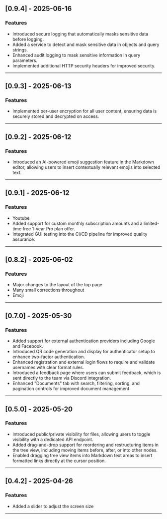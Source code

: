 ## [0.9.4] - 2025-06-16

### Features
- Introduced secure logging that automatically masks sensitive data before logging.
- Added a service to detect and mask sensitive data in objects and query strings.
- Enhanced audit logging to mask sensitive information in query parameters.
- Implemented additional HTTP security headers for improved security.

---

## [0.9.3] - 2025-06-13

### Features
- Implemented per-user encryption for all user content, ensuring data is securely stored and decrypted on access.

---

## [0.9.2] - 2025-06-12

### Features
- Introduced an AI-powered emoji suggestion feature in the Markdown editor, allowing users to insert contextually relevant emojis into selected text.

---

## [0.9.1] - 2025-06-12

### Features
- Youtube
- Added support for custom monthly subscription amounts and a limited-time free 1-year Pro plan offer.
- Integrated GUI testing into the CI/CD pipeline for improved quality assurance.

---

## [0.8.2] - 2025-06-02

### Features
- Major changes to the layout of the top page
- Many small corrections throughout
- Emoji

---

## [0.7.0] - 2025-05-30

### Features
- Added support for external authentication providers including Google and Facebook.
- Introduced QR code generation and display for authenticator setup to enhance two-factor authentication.
- Enhanced registration and external login flows to require and validate usernames with clear format rules.
- Introduced a feedback page where users can submit feedback, which is sent directly to the team via Discord integration.
- Enhanced "Documents" tab with search, filtering, sorting, and pagination controls for improved document management.

---

## [0.5.0] - 2025-05-20

### Features
- Introduced public/private visibility for files, allowing users to toggle visibility with a dedicated API endpoint.
- Added drag-and-drop support for reordering and restructuring items in the tree view, including moving items before, after, or into other nodes.
- Enabled dragging tree view items into Markdown text areas to insert formatted links directly at the cursor position.

---

## [0.4.2] - 2025-04-26

### Features
- Added a slider to adjust the screen size

---
